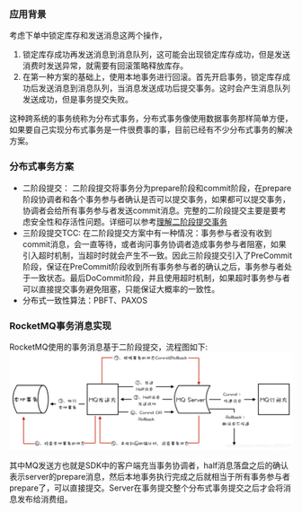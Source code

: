### 应用背景

考虑下单中锁定库存和发送消息这两个操作，

1. 锁定库存成功再发送消息到消息队列，这可能会出现锁定库存成功，但是发送消费时发送异常，就需要有回滚策略释放库存。
2. 在第一种方案的基础上，使用本地事务进行回滚。首先开启事务，锁定库存成功后发送消息到消息队列，当消息发送成功后提交事务。这时会产生消息队列发送成功，但是事务提交失败。

这种跨系统的事务统称为分布式事务，分布式事务像使用数据事务那样简单方便，如果要自己实现分布式事务是一件很费事的事，目前已经有不少分布式事务的解决方案。

### 分布式事务方案

- 二阶段提交： 二阶段提交将事务分为prepare阶段和commit阶段，在prepare阶段协调者和各个事务参与者确认是否可以提交事务，如果都可以提交事务，协调者会给所有事务参与者发送commit消息。完整的二阶段提交主要是要考虑安全性和存活性问题。详细可以参考[理解二阶段提交事务](https://blog.csdn.net/lengxiao1993/article/details/88290514)
- 三阶段提交TCC: 在二阶段提交方案中有一种情况：事务参与者没有收到commit消息，会一直等待，或者询问事务协调者造成事务参与者阻塞，如果引入超时机制，当超时时就会产生不一致。因此三阶段提交引入了PreCommit阶段，保证在PreCommit阶段收到所有事务参与者的确认之后，事务参与者处于一致状态。最后DoCommit阶段，并且使用超时机制，如果超时事务参与者可以直接提交事务避免阻塞，只能保证大概率的一致性。
- 分布式一致性算法：PBFT、PAXOS

### RocketMQ事务消息实现

RocketMQ使用的事务消息基于二阶段提交，流程图如下:![RocketMQ事务消息流程](image/RocketMQ事务消息流程.png)



其中MQ发送方也就是SDK中的客户端充当事务协调者，half消息落盘之后的确认表示server的prepare消息，然后本地事务执行完成之后就相当于所有事务参与者prepare了，可以直接提交。Server在事务提交整个分布式事务提交之后才会将消息发布给消费组。